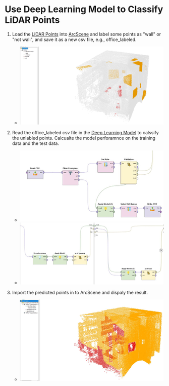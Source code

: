 # Use Deep Learning Model to Classify LiDAR Points

1. Load the [LiDAR Points](https://github.com/xbwei/machine_learning_in_rapidminer/blob/master/deep_learning_classify_lidar/Office112.csv) into [ArcScene](http://desktop.arcgis.com/en/arcmap/latest/extensions/3d-analyst/3d-analyst-and-arcscene.htm) and label some points as "wall" or "not wall", and save it as a new csv file, e.g., office_labeled.
    * <img src="labeled_points.JPG" width="500">

2. Read the office_labeled csv file in the [Deep Learning Model](https://github.com/xbwei/machine_learning_in_rapidminer/blob/master/deep_learning_classify_lidar/deep_learning_lidar_classify.xml) to calssify the unlabled points. Calcualte the model perforamnce on the training data and the test data. 
    * <img src="deep_learning_1.JPG" width="500">
    * <img src="deep_learning_2.JPG" width="500">

3. Import the predicted points in to ArcScene and dispaly the result. 
    * <img src="predicted_points.JPG" width="500">
